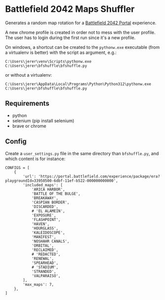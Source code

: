 Battlefield 2042 Maps Shuffler
==============================

Generates a random map rotation for a [Battlefield 2042 Portal](https://portal.battlefield.com) experience.

A new chrome profile is created in order not to mess with the user profile.
The user has to login during the first run since it's a new profile.

On windows, a shortcut can be created to the `pythonw.exe` executable (from a virtualenv is better) with the script as argument, e.g.:
```
C:\Users\jerer\venv\Scripts\pythonw.exe C:\Users\jerer\bfshuffle\bfshuffle.py
```
or without a virtualenv:
```
C:\Users\jerer\AppData\Local\Programs\Python\Python312\pythonw.exe C:\Users\jerer\bfshuffle\bfshuffle.py
```


Requirements
------------

- python
- selenium (pip install selenium)
- brave or chrome


Config
------

Create a `user_settings.py` file in the same directory than `bfshuffle.py`, and which content is for instance:

```
CONFIGS = [
    {
        'url': 'https://portal.battlefield.com/experience/package/era?playgroundId=33950500-6dbf-11ef-b522-000000000000',
        'included_maps': [
            'ARICA HARBOR',
            'BATTLE OF THE BULGE',
            'BREAKAWAY',
            'CASPIAN BORDER',
            'DISCARDED',
            # 'EL ALAMEIN',
            'EXPOSURE',
            'FLASHPOINT',
            'HAVEN',
            'HOURGLASS',
            'KALEIDOSCOPE',
            'MANIFEST',
            'NOSHAHR CANALS',
            'ORBITAL',
            'RECLAIMED',
            # 'REDACTED',
            'RENEWAL',
            'SPEARHEAD',
            # 'STADIUM',
            'STRANDED',
            'VALPARAISO',
        ],
        'max_maps': 7,
    },
]
```
